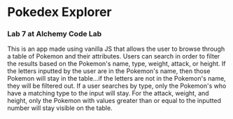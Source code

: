 # Pokedex Explorer
### Lab 7 at Alchemy Code Lab

This is an app made using vanilla JS that allows the user to browse through a table of Pokemon and their attributes. Users can search in order to filter the results based on the Pokemon's name, type, weight, attack, or height. If the letters inputted by the user are in the Pokemon's name, then those Pokemon will stay in the table...if the letters are not in the Pokemon's name, they will be filtered out. If a user searches by type, only the Pokemon's who have a matching type to the input will stay. For the attack, weight, and height, only the Pokemon with values greater than or equal to the inputted number will stay visible on the table.

